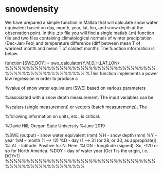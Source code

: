 # snowdensity

We have prepared a simple function in Matlab that will calculate snow water equivalent based on day, month, year, lat, lon, and snow depth at the observation point. In this .zip file you will find a single matlab (.m) function file and two files containing climatological normals of winter precipitation (Dec-Jan-Feb) and temperature difference (diff between mean T of warmest month and mean T of coldest month). The function information is below.

function [SWE,DOY] = swe_calculator(Y,M,D,H,LAT,LON)
%%%%%%%%%%%%%%%%%%%%%%%%%%%%%%%%%%%%%%%%%%%%%%%%%%%%%%%
%This function implements a power law regression in order to produce a

%value of snow water equivalent (SWE) based on various parameters

%associated with a snow depth measurement. The input variables can be

%scalars (single measurement) or vectors (batch measurements). The

%following information on units, etc., is critical.

%David Hill, Oregon State University
%June 2019

%SWE (output) - snow water equivalent (mm)
%H - snow depth (mm)
%Y - year
%M - month (1 --> 12)
%D - day (1 --> 31 (or 28, or 30, as appropriate))
%LAT - latitude. Positive for N. Hem.
%LON - longitude (signed). So, -120 or so for North America.
%DOY - day of water year (Oct 1 is the origin, i.e. DOY=1)
%%%%%%%%%%%%%%%%%%%%%%%%%%%%%%%%%%%%%%%%%%%%%%%%%%%%%%%
